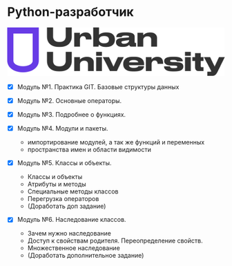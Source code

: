 <h1>Python-разработчик</h1>

![logo](/assets/image/Urban_University_log.png)


- [x] Модуль №1. Практика GIT. Базовые структуры данных
- [x] Модуль №2. Основные операторы.
- [x] Модуль №3. Подробнее о функциях.
- [x] Модуль №4. Модули и пакеты.
    - импортирование модулей, а так же функций и переменных
    - пространства имен и области видимости

- [x] Модуль №5. Классы и объекты.
    - Классы и объекты
    - Атрибуты и методы
    - Специальные методы классов
    - Перегрузка операторов
    - (Доработать доп задание)

- [x] Модуль №6. Наследование классов.
    - Зачем нужно наследование
    - Доступ к свойствам родителя. Переопределение свойств.
    - Множественное наследование
    - (Доработать дополнительное задание)
  